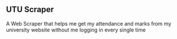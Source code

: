 ## UTU Scraper

A Web Scraper that helps me get my attendance and marks from my university website without me logging in every single time
